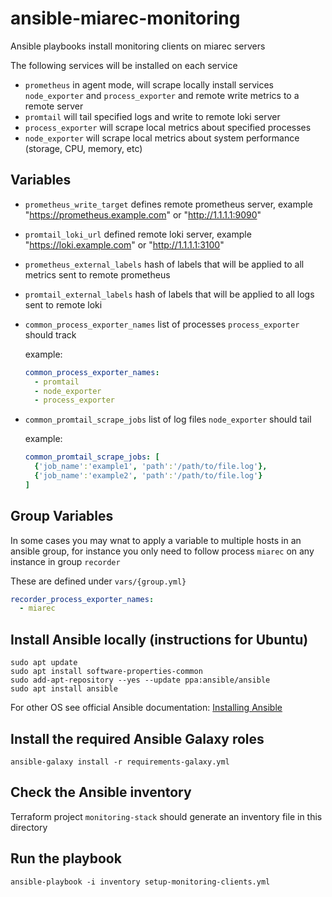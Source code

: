 # ansible-miarec-monitoring
Ansible playbooks install monitoring clients on miarec servers

The following services will be installed on each service
- `prometheus` in agent mode, will scrape locally install services `node_exporter` and `process_exporter` and remote write metrics to a remote server
- `promtail` will tail specified logs and write to remote loki server
- `process_exporter` will scrape local metrics about specified processes
- `node_exporter` will scrape local metrics about system performance (storage, CPU, memory, etc)

## Variables
 - `prometheus_write_target` defines remote prometheus server, example "https://prometheus.example.com" or "http://1.1.1.1:9090"
 - `promtail_loki_url` defined remote loki server, example "https://loki.example.com" or "http://1.1.1.1:3100"

 - `prometheus_external_labels` hash of labels that will be applied to all metrics sent to remote prometheus
 - `promtail_external_labels` hash of labels that will be applied to all logs sent to remote loki
 - `common_process_exporter_names` list of processes `process_exporter` should track

    example:
    ```yaml
    common_process_exporter_names:
      - promtail
      - node_exporter
      - process_exporter
    ```
 - `common_promtail_scrape_jobs` list of log files `node_exporter` should tail

     example:
    ```yaml
    common_promtail_scrape_jobs: [
      {'job_name':'example1', 'path':'/path/to/file.log'},
      {'job_name':'example2', 'path':'/path/to/file.log'}
    ]
    ```

## Group Variables
In some cases you may wnat to apply a variable to multiple hosts in an ansible group, for instance you only need to follow process `miarec` on any instance in group `recorder`

These are defined under `vars/{group.yml}`
```yaml
recorder_process_exporter_names:
  - miarec
```

## Install Ansible locally (instructions for Ubuntu)

```
sudo apt update
sudo apt install software-properties-common
sudo add-apt-repository --yes --update ppa:ansible/ansible
sudo apt install ansible
```

For other OS see official Ansible documentation: [Installing Ansible](https://docs.ansible.com/ansible/latest/installation_guide/intro_installation.html)



## Install the required Ansible Galaxy roles

```
ansible-galaxy install -r requirements-galaxy.yml
```

## Check the Ansible inventory
Terraform project `monitoring-stack` should generate an inventory file in this directory


## Run the playbook

```
ansible-playbook -i inventory setup-monitoring-clients.yml
```
